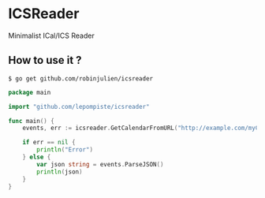 # ICSReader
Minimalist ICal/ICS Reader

## How to use it ?
```
$ go get github.com/robinjulien/icsreader
```

```go
package main

import "github.com/lepompiste/icsreader"

func main() {
    events, err := icsreader.GetCalendarFromURL("http://example.com/myCalendar.ics")

    if err == nil {
        println("Error")
    } else {
        var json string = events.ParseJSON()
        println(json)
    }
}
```